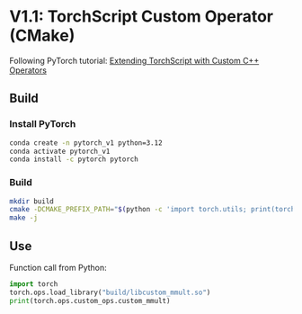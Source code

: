 # V1.1: TorchScript Custom Operator (CMake)

Following PyTorch tutorial: [Extending TorchScript with Custom C++ Operators](https://pytorch.org/tutorials/advanced/torch_script_custom_ops)

## Build
### Install PyTorch
```bash
conda create -n pytorch_v1 python=3.12
conda activate pytorch_v1
conda install -c pytorch pytorch
```

### Build
```bash
mkdir build
cmake -DCMAKE_PREFIX_PATH="$(python -c 'import torch.utils; print(torch.utils.cmake_prefix_path)')"  ..
make -j
```

## Use
Function call from Python:

```python
import torch
torch.ops.load_library("build/libcustom_mmult.so")
print(torch.ops.custom_ops.custom_mmult)
```
